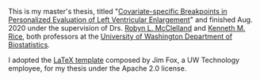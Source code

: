 This is my master's thesis, titled "[Covariate-specific Breakpoints in Personalized Evaluation of Left Ventricular Enlargement](https://search.proquest.com/openview/3b55eeb3a63e9a6dfc5fa9fa63c6165d/)" and finished Aug. 2020 under the supervision of Drs. [Robyn L. McClelland](https://www.biostat.washington.edu/people/robyn-mcclelland) and [Kenneth M. Rice](https://www.biostat.washington.edu/people/ken-rice), both professors at the [University of Washington Department of Biostatistics](https://www.biostat.washington.edu/).

I adopted the [LaTeX template](https://github.com/UWIT-IAM/UWThesis) composed by Jim Fox, a UW Technology employee, for my thesis under the Apache 2.0 license.
